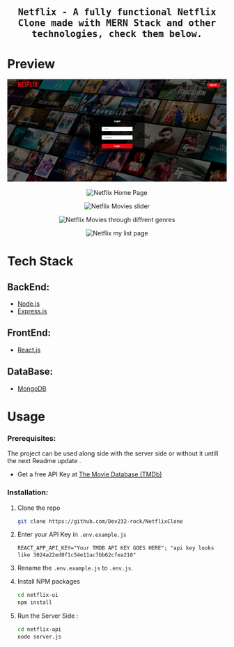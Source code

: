   <h2 align="center">
    <samp>
      Netflix - A fully functional Netflix Clone made with MERN Stack and other technologies, check them below.
    </samp>
  </h2>


# Preview

<p align="center">
  <img src="assest/loginMain.jpg"
     alt="Netflix Landing Page" >
</p>

<p align="center">
  <img src="netflix-ui/src/assest/landingMain.jpg"
     alt="Netflix Home Page" >
</p>
<p align="center">
  <img src="netflix-ui/src/assest/sliderMain.jpg"
     alt="Netflix Movies slider" >
</p>
<p align="center">
  <img src="netflix-ui/src/assest/genresMain.jpg"
     alt="Netflix Movies through diffrent genres" >
</p>
<p align="center">
  <img src="netflix-ui/src/assest/myListmain.jpg"
     alt="Netflix my list page" >
</p>



# Tech Stack

## BackEnd:

-    [Node.js](https://nodejs.org)
-    [Express.js](https://expressjs.com/)

## FrontEnd:

-    [React.js](https://reactjs.org/)

## DataBase:

-    [MongoDB](https://www.mongodb.com/)

# Usage

### Prerequisites:

The project can be used along side with the server side or without it untill the next Readme update .



-    Get a free API Key at [The Movie Database (TMDb)](www.themoviedb.org)

### Installation:

1. Clone the repo
     ```sh
     git clone https://github.com/Dev232-rock/NetflixClone
     ```
2. Enter your API Key in `.env.example.js`
     ```JS
     REACT_APP_API_KEY="Your TMDB API KEY GOES HERE"; "api key looks like 3024a22ed0f1c54e11ac7bb62cfea210"
     ```
3. Rename the `.env.example.js` to `.env.js`.

4. Install NPM packages
     ```sh
     cd netflix-ui
     npm install
     ```
5. Run the Server Side :
     ```sh
     cd netflix-api
     node server.js
     ```
